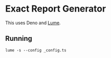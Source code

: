 # Exact Report Generator

This uses Deno and [Lume](https://lumeland.github.io/).

## Running

`lume -s --config _config.ts`
